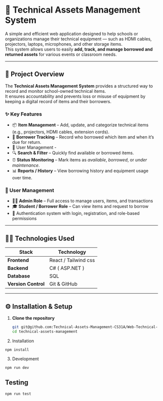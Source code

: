 # 🧰 Technical Assets Management System

A simple and efficient web application designed to help schools or organizations manage their technical equipment — such as HDMI cables, projectors, laptops, microphones, and other storage items.  
This system allows users to easily **add, track, and manage borrowed and returned assets** for various events or classroom needs.

---

## 🎯 Project Overview

The **Technical Assets Management System** provides a structured way to record and monitor school-owned technical items.  
It ensures accountability and prevents loss or misuse of equipment by keeping a digital record of items and their borrowers.

### ✨ Key Features
- 📦 **Item Management** – Add, update, and categorize technical items (e.g., projectors, HDMI cables, extension cords).
- 👥 **Borrower Tracking** – Record who borrowed which item and when it’s due for return.
- 👥 User Management - 
- 🔍 **Search & Filter** – Quickly find available or borrowed items.
- ⏰ **Status Monitoring** – Mark items as *available*, *borrowed*, or *under maintenance*.
- 📊 **Reports / History** – View borrowing history and equipment usage over time.

### 👥 User Management
- 🧑‍💼 **Admin Role** – Full access to manage users, items, and transactions  
- 🎓 **Student / Borrower Role** – Can view items and request to borrow  
- 🔐 Authentication system with login, registration, and role-based permissions

---

## 🧑‍💻 Technologies Used

| Stack | Technology |
|--------|-------------|
| **Frontend** | React / Tailwind css
| **Backend** | C# ( ASP.NET )
| **Database** | SQL
| **Version Control** | Git & GitHub |

---

## ⚙️ Installation & Setup

1. **Clone the repository**
   ```bash
   git git@github.com:Technical-Assets-Management-CS31A/Web-Technical-Management.git
   cd technical-assets-management


2. Installation

```text
npm install

```

3. Development

```text
npm run dev
```
## Testing

```text
npm run test
